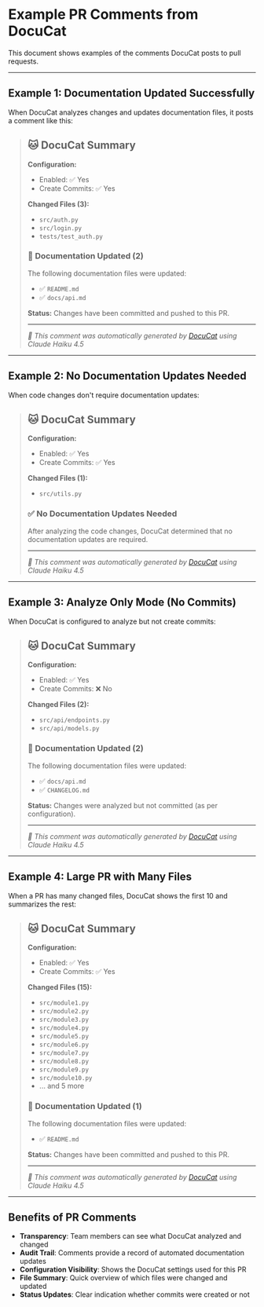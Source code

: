 # Example PR Comments from DocuCat

This document shows examples of the comments DocuCat posts to pull requests.

---

## Example 1: Documentation Updated Successfully

When DocuCat analyzes changes and updates documentation files, it posts a comment like this:

> ## 🐱 DocuCat Summary
>
> **Configuration:**
> - Enabled: ✅ Yes
> - Create Commits: ✅ Yes
>
> **Changed Files (3):**
> - `src/auth.py`
> - `src/login.py`
> - `tests/test_auth.py`
>
> ### 📝 Documentation Updated (2)
>
> The following documentation files were updated:
>
> - ✅ `README.md`
> - ✅ `docs/api.md`
>
> **Status:** Changes have been committed and pushed to this PR.
>
> ---
> *🤖 This comment was automatically generated by [DocuCat](https://github.com/lu/docu-cat) using Claude Haiku 4.5*

---

## Example 2: No Documentation Updates Needed

When code changes don't require documentation updates:

> ## 🐱 DocuCat Summary
>
> **Configuration:**
> - Enabled: ✅ Yes
> - Create Commits: ✅ Yes
>
> **Changed Files (1):**
> - `src/utils.py`
>
> ### ✅ No Documentation Updates Needed
>
> After analyzing the code changes, DocuCat determined that no documentation updates are required.
>
> ---
> *🤖 This comment was automatically generated by [DocuCat](https://github.com/lu/docu-cat) using Claude Haiku 4.5*

---

## Example 3: Analyze Only Mode (No Commits)

When DocuCat is configured to analyze but not create commits:

> ## 🐱 DocuCat Summary
>
> **Configuration:**
> - Enabled: ✅ Yes
> - Create Commits: ❌ No
>
> **Changed Files (2):**
> - `src/api/endpoints.py`
> - `src/api/models.py`
>
> ### 📝 Documentation Updated (2)
>
> The following documentation files were updated:
>
> - ✅ `docs/api.md`
> - ✅ `CHANGELOG.md`
>
> **Status:** Changes were analyzed but not committed (as per configuration).
>
> ---
> *🤖 This comment was automatically generated by [DocuCat](https://github.com/lu/docu-cat) using Claude Haiku 4.5*

---

## Example 4: Large PR with Many Files

When a PR has many changed files, DocuCat shows the first 10 and summarizes the rest:

> ## 🐱 DocuCat Summary
>
> **Configuration:**
> - Enabled: ✅ Yes
> - Create Commits: ✅ Yes
>
> **Changed Files (15):**
> - `src/module1.py`
> - `src/module2.py`
> - `src/module3.py`
> - `src/module4.py`
> - `src/module5.py`
> - `src/module6.py`
> - `src/module7.py`
> - `src/module8.py`
> - `src/module9.py`
> - `src/module10.py`
> - ... and 5 more
>
> ### 📝 Documentation Updated (1)
>
> The following documentation files were updated:
>
> - ✅ `README.md`
>
> **Status:** Changes have been committed and pushed to this PR.
>
> ---
> *🤖 This comment was automatically generated by [DocuCat](https://github.com/lu/docu-cat) using Claude Haiku 4.5*

---

## Benefits of PR Comments

- **Transparency**: Team members can see what DocuCat analyzed and changed
- **Audit Trail**: Comments provide a record of automated documentation updates
- **Configuration Visibility**: Shows the DocuCat settings used for this PR
- **File Summary**: Quick overview of which files were changed and updated
- **Status Updates**: Clear indication whether commits were created or not
